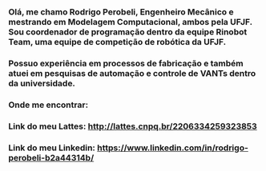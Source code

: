 ### Olá, me chamo Rodrigo Perobeli, Engenheiro Mecânico e mestrando em Modelagem Computacional, ambos pela UFJF. Sou coordenador de programação dentro da equipe Rinobot Team, uma equipe de competição de robótica da UFJF.
### Possuo experiência em processos de fabricação e também atuei em pesquisas de automação e controle de VANTs dentro da universidade.

### Onde me encontrar:

### Link do meu Lattes:  http://lattes.cnpq.br/2206334259323853
### Link do meu Linkedin: https://www.linkedin.com/in/rodrigo-perobeli-b2a44314b/

<!--
**RPerobeli/RPerobeli** is a ✨ _special_ ✨ repository because its `README.md` (this file) appears on your GitHub profile.

Here are some ideas to get you started:

- 🔭 I’m currently working on ...
- 🌱 I’m currently learning ...
- 👯 I’m looking to collaborate on ...
- 🤔 I’m looking for help with ...
- 💬 Ask me about ...
- 📫 How to reach me: ...
- 😄 Pronouns: ...
- ⚡ Fun fact: ...
-->
